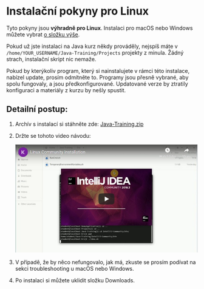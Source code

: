 Instalační pokyny pro Linux
===========================

Tyto pokyny jsou **výhradně pro Linux**.
Instalaci pro macOS nebo Windows můžete vybrat [o složku výše](../).

Pokud už jste instalaci na Java kurz někdy prováděly,
nejspíš máte v `/home/YOUR_USERNAME/Java-Training/Projects`
projekty z minula. Žádný strach, instalační skript nic nemaže.

Pokud by kterýkoliv program,
který si nainstalujete v rámci této instalace,
nabízel update, prosím odmítněte to.
Programy jsou přesně vybrané, aby spolu fungovaly, a jsou předkonfigurované.
Updatované verze by ztratily konfiguraci a materiály z kurzu by nešly spustit.


<a id="detailni">Detailní postup:</a>
-------------------------------------

1. Archív s instalací si stáhněte zde:
   [Java-Training.zip](https://github.com/czechitas/java-install/releases/download/2022-jaro/community/linux/Java-Training.zip)

2. Držte se tohoto video návodu:

    <a href="https://www.youtube.com/watch?v=RTY48-kLA2Q">
        <img src="img/video-screenshot.jpg"/>
    </a>


3. V případě, že by něco nefungovalo, jak má, zkuste se prosím podívat na sekci troubleshooting u macOS nebo Windows.


4. Po instalaci si můžete uklidit složku Downloads.
